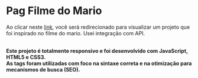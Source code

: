 # Pag Filme do Mario

Ao clicar neste <a href="https://thiago-tsg.github.io/filme-mario/html" target="_blank">link</a>, você será redirecionado para visualizar um projeto que foi inspirado no filme do mario. Usei integração com API.<br><br>

<strong>Este projeto é totalmente responsivo e foi desenvolvido com JavaScript, HTML5 e CSS3.<br>
As tags foram utilizadas com foco na sintaxe correta e na otimização para mecanismos de busca (SEO).</strong>

